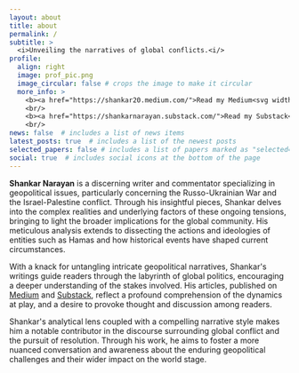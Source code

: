 ```yaml
---
layout: about
title: about
permalink: /
subtitle: >
  <i>Unveiling the narratives of global conflicts.<i/>
profile:
  align: right
  image: prof_pic.png
  image_circular: false # crops the image to make it circular
  more_info: >
    <b><a href="https://shankar20.medium.com/">Read my Medium<svg width="2rem" height="2rem" viewBox="0 0 40 40" xmlns="http://www.w3.org/2000/svg"> <path d="M17 13.5v6H5v-12h6m3-3h6v6m0-6-9 9" class="icon_svg-stroke" stroke="#999" stroke-width="1.5" fill="none" fill-rule="evenodd" stroke-linecap="round" stroke-linejoin="round"></path> </svg></a></b>
    <br/>
    <b><a href="https://shankarnarayan.substack.com/">Read my Substack<svg width="2rem" height="2rem" viewBox="0 0 40 40" xmlns="http://www.w3.org/2000/svg"> <path d="M17 13.5v6H5v-12h6m3-3h6v6m0-6-9 9" class="icon_svg-stroke" stroke="#999" stroke-width="1.5" fill="none" fill-rule="evenodd" stroke-linecap="round" stroke-linejoin="round"></path> </svg></a></b>    
    <br/>
news: false  # includes a list of news items
latest_posts: true  # includes a list of the newest posts
selected_papers: false # includes a list of papers marked as "selected={true}"
social: true  # includes social icons at the bottom of the page
---
```


**Shankar Narayan** is a discerning writer and commentator specializing in geopolitical issues, particularly concerning the Russo-Ukrainian War and the Israel-Palestine conflict. Through his insightful pieces, Shankar delves into the complex realities and underlying factors of these ongoing tensions, bringing to light the broader implications for the global community. His meticulous analysis extends to dissecting the actions and ideologies of entities such as Hamas and how historical events have shaped current circumstances.

With a knack for untangling intricate geopolitical narratives, Shankar's writings guide readers through the labyrinth of global politics, encouraging a deeper understanding of the stakes involved. His articles, published on [Medium](https://shankar20.medium.com) and [Substack](https://shankarnarayan.substack.com/), reflect a profound comprehension of the dynamics at play, and a desire to provoke thought and discussion among readers.

Shankar's analytical lens coupled with a compelling narrative style makes him a notable contributor in the discourse surrounding global conflict and the pursuit of resolution. Through his work, he aims to foster a more nuanced conversation and awareness about the enduring geopolitical challenges and their wider impact on the world stage.